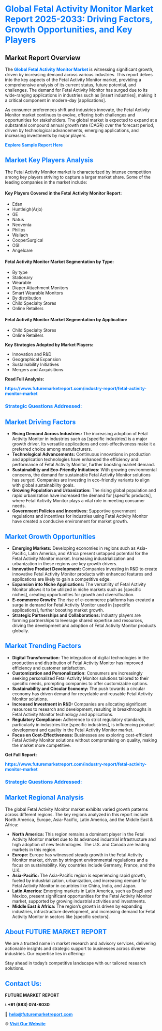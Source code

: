 <h1 style="color: #007BFF;">Global Fetal Activity Monitor Market Report 2025-2033: Driving Factors, Growth Opportunities, and Key Players</h1>

<section id="overview">
<h2>Market Report Overview</h2>
<p>The <a href="https://www.futuremarketreport.com/industry-report/fetal-activity-monitor-market" style="color: #007BFF; text-decoration: none;"><strong>Global Fetal Activity Monitor Market</strong></a> is witnessing significant growth, driven by increasing demand across various industries. This report delves into the key aspects of the Fetal Activity Monitor market, providing a comprehensive analysis of its current status, future potential, and challenges. The demand for Fetal Activity Monitor has surged due to its wide-ranging applications in industries such as [insert industries], making it a critical component in modern-day [applications].</p>
<p>As consumer preferences shift and industries innovate, the Fetal Activity Monitor market continues to evolve, offering both challenges and opportunities for stakeholders. The global market is expected to expand at a substantial compound annual growth rate (CAGR) over the forecast period, driven by technological advancements, emerging applications, and increasing investments by major players.</p>
</section>

<section id="overview">
<p><a href="https://www.futuremarketreport.com/request-sample/reportId=108353" style="color: #007BFF; text-decoration: none;"><strong>Explore Sample Report Here</strong></a></p>
</section>

<section id="key-players">
<h2 style="color: #007BFF;">Market Key Players Analysis</h2>
<p>The Fetal Activity Monitor market is characterized by intense competition among key players striving to capture a larger market share. Some of the leading companies in the market include:</p>
<h4>Key Players Covered in the Fetal Activity Monitor Report:</h4>
<ul><li>Edan</li><li>Huntleigh(Arjo)</li><li>GE</li><li>Natus</li><li>Neoventa</li><li>Philips</li><li>Wallach</li><li>CooperSurgical</li><li>OSI</li><li>Angelcare</li></ul>
<h4>Fetal Activity Monitor Market Segmentation by Type:</h4>
<ul><li>By type</li><li>Stationary</li><li>Wearable</li><li>Diaper Attachment Monitors</li><li>Smart Wearable Monitors</li><li>By distribution</li><li>Child Specialty Stores</li><li>Online Retailers</li></ul>

<h4>Fetal Activity Monitor Market Segmentation by Application:</h4>
<ul><li>Child Specialty Stores</li><li>Online Retailers</li></ul>
<p><strong>Key Strategies Adopted by Market Players:</strong></p>
<ul>
<li>Innovation and R&D</li>
<li>Geographical Expansion</li>
<li>Sustainability Initiatives</li>
<li>Mergers and Acquisitions</li>
</ul>
</section>

<section>
<p><strong>Read Full Analysis: </strong></p><a href="https://www.futuremarketreport.com/industry-report/fetal-activity-monitor-market" style="color: #007BFF; text-decoration: none;"><strong>https://www.futuremarketreport.com/industry-report/fetal-activity-monitor-market</strong></a>
<h3 style="color: #007BFF;">Strategic Questions Addressed:</h3>
</section>

<section id="driving-factors">
<h2 style="color: #007BFF;">Market Driving Factors</h2>
<ul>
<li><strong>Rising Demand Across Industries:</strong> The increasing adoption of Fetal Activity Monitor in industries such as [specific industries] is a major growth driver. Its versatile applications and cost-effectiveness make it a preferred choice among manufacturers.</li>
<li><strong>Technological Advancements:</strong> Continuous innovations in production and application technologies have enhanced the efficiency and performance of Fetal Activity Monitor, further boosting market demand.</li>
<li><strong>Sustainability and Eco-Friendly Initiatives:</strong> With growing environmental concerns, the demand for sustainable Fetal Activity Monitor solutions has surged. Companies are investing in eco-friendly variants to align with global sustainability goals.</li>
<li><strong>Growing Population and Urbanization:</strong> The rising global population and rapid urbanization have increased the demand for [specific products], where Fetal Activity Monitor plays a vital role in meeting consumer needs.</li>
<li><strong>Government Policies and Incentives:</strong> Supportive government regulations and incentives for industries using Fetal Activity Monitor have created a conducive environment for market growth.</li>
</ul>
</section>

<section id="growth-opportunities">
<h2 style="color: #007BFF;">Market Growth Opportunities</h2>
<ul>
<li><strong>Emerging Markets:</strong> Developing economies in regions such as Asia-Pacific, Latin America, and Africa present untapped potential for the Fetal Activity Monitor market. Increasing industrialization and urbanization in these regions are key growth drivers.</li>
<li><strong>Innovative Product Development:</strong> Companies investing in R&D to create innovative Fetal Activity Monitor products with enhanced features and applications are likely to gain a competitive edge.</li>
<li><strong>Expansion into Niche Applications:</strong> The versatility of Fetal Activity Monitor allows it to be utilized in niche markets such as [specific niches], creating opportunities for growth and diversification.</li>
<li><strong>E-commerce Growth:</strong> The rise of e-commerce platforms has created a surge in demand for Fetal Activity Monitor used in [specific applications], further boosting market growth.</li>
<li><strong>Strategic Partnerships and Collaborations:</strong> Industry players are forming partnerships to leverage shared expertise and resources, driving the development and adoption of Fetal Activity Monitor products globally.</li>
</ul>
</section>

<section id="trending-factors">
<h2 style="color: #007BFF;">Market Trending Factors</h2>
<ul>
<li><strong>Digital Transformation:</strong> The integration of digital technologies in the production and distribution of Fetal Activity Monitor has improved efficiency and customer satisfaction.</li>
<li><strong>Customization and Personalization:</strong> Consumers are increasingly seeking personalized Fetal Activity Monitor solutions tailored to their specific needs, prompting companies to offer customizable options.</li>
<li><strong>Sustainability and Circular Economy:</strong> The push towards a circular economy has driven demand for recyclable and reusable Fetal Activity Monitor solutions.</li>
<li><strong>Increased Investment in R&D:</strong> Companies are allocating significant resources to research and development, resulting in breakthroughs in Fetal Activity Monitor technology and applications.</li>
<li><strong>Regulatory Compliance:</strong> Adherence to strict regulatory standards, particularly in industries like [specific industries], is influencing product development and quality in the Fetal Activity Monitor market.</li>
<li><strong>Focus on Cost-Effectiveness:</strong> Businesses are exploring cost-efficient Fetal Activity Monitor solutions without compromising on quality, making the market more competitive.</li>
</ul>
</section>

<section>
<p><strong>Get Full Report: </strong></p><a href="https://www.futuremarketreport.com/industry-report/fetal-activity-monitor-market" style="color: #007BFF; text-decoration: none;"><strong>https://www.futuremarketreport.com/industry-report/fetal-activity-monitor-market</strong></a>
<h3 style="color: #007BFF;">Strategic Questions Addressed:</h3>
</section>


<section id="regional-analysis">
<h2 style="color: #007BFF;">Market Regional Analysis</h2>
<p>The global Fetal Activity Monitor market exhibits varied growth patterns across different regions. The key regions analyzed in this report include North America, Europe, Asia-Pacific, Latin America, and the Middle East & Africa:</p>
<ul>
<li><strong>North America:</strong> This region remains a dominant player in the Fetal Activity Monitor market due to its advanced industrial infrastructure and high adoption of new technologies. The U.S. and Canada are leading markets in this region.</li>
<li><strong>Europe:</strong> Europe has witnessed steady growth in the Fetal Activity Monitor market, driven by stringent environmental regulations and a focus on sustainability. Key countries include Germany, France, and the U.K.</li>
<li><strong>Asia-Pacific:</strong> The Asia-Pacific region is experiencing rapid growth, fueled by industrialization, urbanization, and increasing demand for Fetal Activity Monitor in countries like China, India, and Japan.</li>
<li><strong>Latin America:</strong> Emerging markets in Latin America, such as Brazil and Mexico, present significant opportunities for the Fetal Activity Monitor market, supported by growing industrial activities and investments.</li>
<li><strong>Middle East & Africa:</strong> The region’s growth is driven by expanding industries, infrastructure development, and increasing demand for Fetal Activity Monitor in sectors like [specific sectors].</li>
</ul>
</section>

<footer>
<h2 style="color: #007BFF;">About FUTURE MARKET REPORT</h2>
<p>We are a trusted name in market research and advisory services, delivering actionable insights and strategic support to businesses across diverse industries. Our expertise lies in offering:</p>

<p>Stay ahead in today’s competitive landscape with our tailored research solutions.</p>

<h2 style="color: #007BFF;">Contact Us:</h2>
<p><strong>FUTURE MARKET REPORT</strong></p>
<p>📞 <strong>+91 (883) 074-8030</strong></p>
<p>📧 <strong><a href="mailto:help@futuremarketreport.com" style="color: #007BFF;">help@futuremarketreport.com</a></strong></p>
<p>🌐 <strong><a href="https://www.futuremarketreport.com/" style="color: #007BFF;">Visit Our Website</a></strong></p>
</footer>